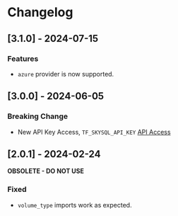 # Changelog

## [3.1.0] - 2024-07-15
### Features
- `azure` provider is now supported.

## [3.0.0] - 2024-06-05
### Breaking Change
- New API Key Access, `TF_SKYSQL_API_KEY` [API Access](https://app.skysql.com/user-profile/api-keys)

## [2.0.1] - 2024-02-24
**OBSOLETE - DO NOT USE**
### Fixed
- `volume_type` imports work as expected.
